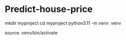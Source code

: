 # Predict-house-price

mkdir myproject
cd myproject
python3.11 -m venv .venv

source .venv/bin/activate
